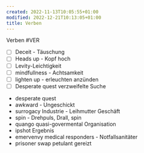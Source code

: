 ```yaml
---
created: 2022-11-13T10:05:55+01:00
modified: 2022-12-21T10:13:05+01:00
title: Verben
---
```


Verben #VER

- [ ] Deceit - Täuschung 
- [ ] Heads up - Kopf hoch
- [ ] Levity-Leichtigkeit
- [ ] mindfullness - Achtsamkeit 
- [ ] lighten up - erleuchten anzünden
- [ ] Desperate quest verzweifelte Suche
- desperate quest
- awkward  -  Ungeschickt
- surrogacy Industrie - Leihmutter Geschäft 
- spin - Drehpuls, Drall, spin
- quango quasi-govermental Organisation
- ipshot Ergebnis
- emervenvy medical responders - Notfallsanitäter
- prisoner swap
petulant gereizt





